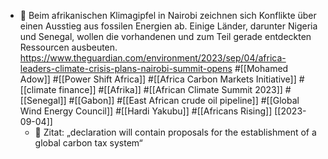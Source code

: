 - 📝 Beim afrikanischen Klimagipfel in Nairobi zeichnen sich Konflikte über einen Ausstieg aus fossilen Energien ab. Einige Länder, darunter Nigeria und Senegal, wollen die vorhandenen und zum Teil gerade entdeckten Ressourcen ausbeuten.
  https://www.theguardian.com/environment/2023/sep/04/africa-leaders-climate-crisis-plans-nairobi-summit-opens #[[Mohamed Adow]] #[[Power Shift Africa]] #[[Africa Carbon Markets Initiative]] #[[climate finance]] #[[Afrika]] #[[African Climate Summit 2023]] #[[Senegal]] #[[Gabon]] #[[East African crude oil pipeline]] #[[Global Wind Energy Council]] #[[Hardi Yakubu]] #[[Africans Rising]] [[2023-09-04]]
	- 📌 Zitat: „declaration will contain proposals for the establishment of a global carbon tax system“